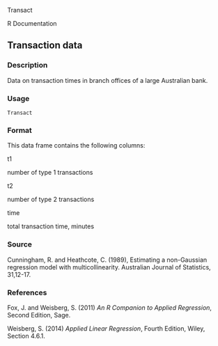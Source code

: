 Transact

R Documentation

## Transaction data

### Description

Data on transaction times in branch offices of a large Australian bank.

### Usage

    
    Transact

### Format

This data frame contains the following columns:

t1

number of type 1 transactions

t2

number of type 2 transactions

time

total transaction time, minutes

### Source

Cunningham, R. and Heathcote, C. (1989), Estimating a non-Gaussian regression
model with multicollinearity. Australian Journal of Statistics, 31,12-17.

### References

Fox, J. and Weisberg, S. (2011) _An R Companion to Applied Regression_, Second
Edition, Sage.

Weisberg, S. (2014) _Applied Linear Regression_, Fourth Edition, Wiley,
Section 4.6.1.

